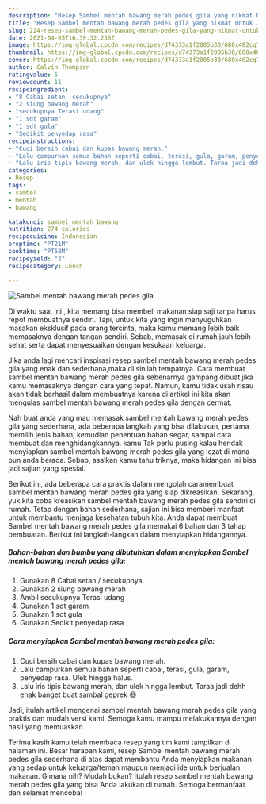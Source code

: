 ```yaml
---
description: "Resep Sambel mentah bawang merah pedes gila yang nikmat Untuk Jualan"
title: "Resep Sambel mentah bawang merah pedes gila yang nikmat Untuk Jualan"
slug: 224-resep-sambel-mentah-bawang-merah-pedes-gila-yang-nikmat-untuk-jualan
date: 2021-04-05T16:39:32.256Z
image: https://img-global.cpcdn.com/recipes/d74373a1f2005b30/680x482cq70/sambel-mentah-bawang-merah-pedes-gila-foto-resep-utama.jpg
thumbnail: https://img-global.cpcdn.com/recipes/d74373a1f2005b30/680x482cq70/sambel-mentah-bawang-merah-pedes-gila-foto-resep-utama.jpg
cover: https://img-global.cpcdn.com/recipes/d74373a1f2005b30/680x482cq70/sambel-mentah-bawang-merah-pedes-gila-foto-resep-utama.jpg
author: Calvin Thompson
ratingvalue: 5
reviewcount: 11
recipeingredient:
- "8 Cabai setan  secukupnya"
- "2 siung bawang merah"
- "secukupnya Terasi udang"
- "1 sdt garam"
- "1 sdt gula"
- "Sedikit penyedap rasa"
recipeinstructions:
- "Cuci bersih cabai dan kupas bawang merah."
- "Lalu campurkan semua bahan seperti cabai, terasi, gula, garam, penyedap rasa. Ulek hingga halus."
- "Lalu iris tipis bawang merah, dan ulek hingga lembut. Taraa jadi dehh enak banget buat sambal geprek 😅"
categories:
- Resep
tags:
- sambel
- mentah
- bawang

katakunci: sambel mentah bawang 
nutrition: 274 calories
recipecuisine: Indonesian
preptime: "PT21M"
cooktime: "PT58M"
recipeyield: "2"
recipecategory: Lunch

---
```



![Sambel mentah bawang merah pedes gila](https://img-global.cpcdn.com/recipes/d74373a1f2005b30/680x482cq70/sambel-mentah-bawang-merah-pedes-gila-foto-resep-utama.jpg)

Di waktu  saat ini , kita memang bisa membeli makanan siap saji tanpa harus repot membuatnya sendiri. Tapi, untuk kita yang ingin menyuguhkan masakan eksklusif pada orang tercinta, maka kamu memang lebih baik memasaknya dengan tangan sendiri. Sebab, memasak di rumah jauh lebih sehat serta dapat menyesuaikan dengan kesukaan keluarga.

Jika anda lagi mencari inspirasi resep sambel mentah bawang merah pedes gila yang enak dan sederhana,maka di sinilah tempatnya. Cara membuat sambel mentah bawang merah pedes gila  sebenarnya gampang dibuat jika kamu memasaknya dengan cara yang tepat. Namun, kamu tidak usah risau akan tidak berhasil dalam membuatnya 
karena di artikel ini kita akan mengulas sambel mentah bawang merah pedes gila dengan cermat.  



Nah buat anda yang mau memasak sambel mentah bawang merah pedes gila yang sederhana, ada beberapa langkah yang bisa dilakukan, pertama memilih jenis bahan, kemudian penentuan bahan segar, sampai cara membuat dan menghidangkannya. kamu Tak perlu pusing kalau hendak menyiapkan sambel mentah bawang merah pedes gila yang lezat di mana pun anda berada. Sebab, asalkan kamu  tahu triknya, maka hidangan ini bisa jadi sajian yang spesial.

Berikut ini, ada beberapa cara praktis  dalam mengolah caramembuat sambel mentah bawang merah pedes gila yang siap dikreasikan. Sekarang, yuk kita coba kreasikan sambel mentah bawang merah pedes gila sendiri di rumah. Tetap dengan bahan sederhana, sajian ini bisa memberi manfaat untuk membantu menjaga kesehatan tubuh kita. Anda dapat membuat Sambel mentah bawang merah pedes gila memakai 6 bahan dan 3 tahap pembuatan. Berikut ini langkah-langkah dalam menyiapkan hidangannya.

<!--inarticleads1-->

##### Bahan-bahan dan bumbu yang dibutuhkan dalam menyiapkan Sambel mentah bawang merah pedes gila:

1. Gunakan 8 Cabai setan / secukupnya
1. Gunakan 2 siung bawang merah
1. Ambil secukupnya Terasi udang
1. Gunakan 1 sdt garam
1. Gunakan 1 sdt gula
1. Gunakan Sedikit penyedap rasa




<!--inarticleads2-->

##### Cara menyiapkan Sambel mentah bawang merah pedes gila:

1. Cuci bersih cabai dan kupas bawang merah.
1. Lalu campurkan semua bahan seperti cabai, terasi, gula, garam, penyedap rasa. Ulek hingga halus.
1. Lalu iris tipis bawang merah, dan ulek hingga lembut. Taraa jadi dehh enak banget buat sambal geprek 😅




Jadi, itulah artikel mengenai  sambel mentah bawang merah pedes gila  yang praktis dan mudah versi kami. Semoga kamu mampu melakukannya dengan hasil yang memuaskan. 

Terima kasih kamu telah membaca resep yang tim kami tampilkan di halaman ini. Besar harapan kami, resep  Sambel mentah bawang merah pedes gila sederhana di atas dapat membantu Anda menyiapkan makanan yang sedap untuk keluarga/teman maupun menjadi ide untuk berjualan makanan. Gimana nih? Mudah bukan? Itulah resep sambel mentah bawang merah pedes gila yang bisa Anda lakukan di rumah. Semoga bermanfaat dan selamat mencoba!


